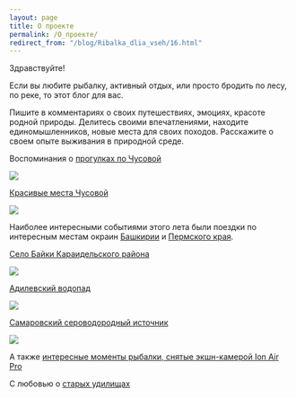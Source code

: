 ```yaml
---
layout: page
title: О проекте
permalink: /О_проекте/
redirect_from: "/blog/Ribalka_dlia_vseh/16.html"
---
```

Здравствуйте!

Если вы любите рыбалку, активный отдых, или просто бродить по лесу, по
реке, то этот блог для вас.

Пишите в комментариях о своих путешествиях, эмоциях, красоте родной природы.
Делитесь своими впечатлениями, находите единомышленников, новые места для
своих походов. Расскажите о своем опыте выживания в природной среде.

Воспоминания о [прогулках по Чусовой][8]

![](http://fishingguru.ru/uploads/images/00/00/01/2014/11/08/73675fe67f.jpg)

[Красивые места Чусовой][9]

![](http://fishingguru.ru/uploads/images/00/00/01/2014/11/08/d48ebd6020.jpg)

Наиболее интересными событиями этого лета были поездки по интересным
местам окраин [Башкирии][10] и [Пермского края][11].

[Село Байки Караидельского района][12]

![](http://fishingguru.ru/uploads/images/00/00/01/2014/09/14/9dcffc8794.jpg)

[Адилевский водопад][13]

![](http://fishingguru.ru/uploads/images/00/00/01/2014/09/14/8319126f56.jpg)

[Самаровский сероводородный источник][14]

![](http://fishingguru.ru/uploads/images/00/00/01/2014/09/14/2016bb0029.jpg)

А также [интересные моменты рыбалки, снятые экшн-камерой Ion Air Pro][15]

С любовью о [старых удилищах][16]

[1]: http://fishingguru.ru/blog/Ribalka_dlia_vseh/
[2]: http://fishingguru.ru/blog/riba_osobennosti/
[3]: http://fishingguru.ru/blog/nazhivka/
[4]: http://fishingguru.ru/blog/sposoby/
[5]: http://fishingguru.ru/blog/lesoparki/
[6]: http://fishingguru.ru/blog/travel/
[7]: http://fishingguru.ru/blog/sapiski_lubitelia/
[8]: http://fishingguru.ru/blog/Ribalka_dlia_vseh/1.html
[9]: http://fishingguru.ru/blog/Ribalka_dlia_vseh/6.html
[10]: http://fishingguru.ru/tag/%D0%91%D0%B0%D1%88%D0%BA%D0%B8%D1%80%D0%B8%D1%8F/
[11]: http://fishingguru.ru/tag/%D0%9F%D0%B5%D1%80%D0%BC%D1%81%D0%BA%D0%B8%D0%B9%20%D0%BA%D1%80%D0%B0%D0%B9/
[12]: http://fishingguru.ru/blog/travel/653.html
[13]: http://fishingguru.ru/blog/travel/652.html
[14]: http://fishingguru.ru/blog/travel/650.html
[15]: http://fishingguru.ru/blog/Ribalka_dlia_vseh/651.html
[16]: http://fishingguru.ru/blog/sapiski_lubitelia/661.html
